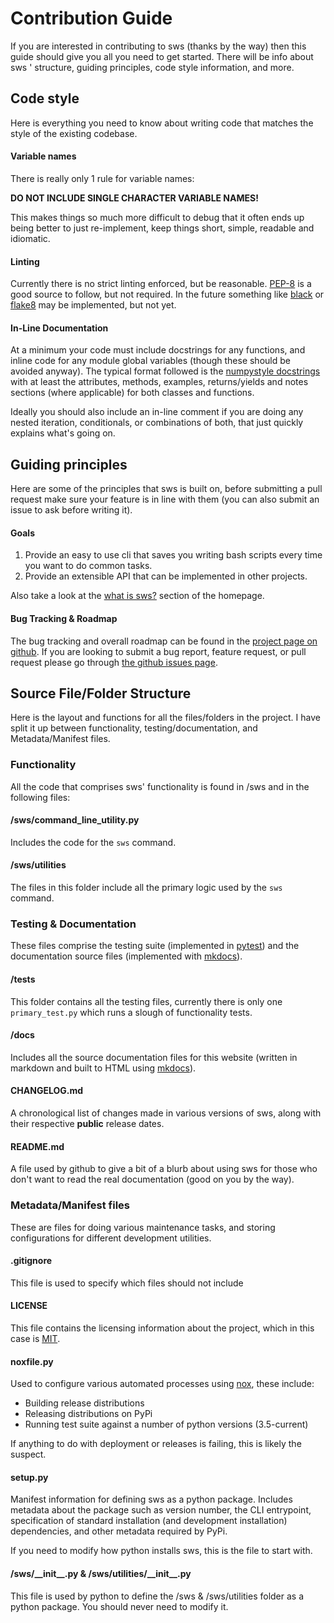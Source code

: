 # Contribution Guide

If you are interested in contributing to sws (thanks by the way) then this guide should give you all you need to get started. There will be info about sws ' structure, guiding principles, code style information, and more.



## Code style

Here is everything you need to know about writing code that matches the style of the existing codebase.



#### Variable names

There is really only 1 rule for variable names:



**DO NOT INCLUDE SINGLE CHARACTER VARIABLE NAMES!**



This makes things so much more difficult to debug that it often ends up being better to just re-implement, keep things short, simple, readable and idiomatic. 



#### Linting

Currently there is no strict linting enforced, but be reasonable. [PEP-8](https://www.python.org/dev/peps/pep-0008/) is a good source to follow, but not required. In the future something like [black](https://black.readthedocs.io/en/stable/) or [flake8](http://flake8.pycqa.org/en/latest/) may be implemented, but not yet.



#### In-Line Documentation

At a minimum your code must include docstrings for any functions, and inline code for any module global variables (though these should be avoided anyway). The typical format followed is the [numpystyle docstrings](https://numpydoc.readthedocs.io/en/latest/format.html#class-docstring) with at least the attributes, methods, examples, returns/yields and notes sections (where applicable) for both classes and functions.



Ideally you should also include an in-line comment if you are doing any nested iteration, conditionals, or combinations of both, that just quickly explains what's going on.



## Guiding principles

Here are some of the principles that sws is built on, before submitting a pull request make sure your feature is in line with them (you can also submit an issue to ask before writing it).



#### Goals

1. Provide an easy to use cli that saves you writing bash scripts every time you want to do common tasks.
2. Provide an extensible API that can be implemented in other projects.



Also take a look at the [what is sws?](/en/latest#what-is-sws?) section of the homepage.



#### Bug Tracking & Roadmap

The bug tracking and overall roadmap can be found in the [project page on github](https://github.com/Descent098/sws/projects/1). If you are looking to submit a bug report, feature request, or pull request please go through [the github issues page](https://github.com/Descent098/sws/issues).



## Source File/Folder Structure

Here is the layout and functions for all the files/folders in the project. I have split it up between functionality, testing/documentation, and Metadata/Manifest files.



### Functionality

All the code that comprises sws' functionality is found in /sws and in the following files:



#### /sws/command_line_utility.py

Includes the code for the ```sws``` command.



#### /sws/utilities

The files in this folder include all the primary logic used by the ```sws``` command.



### Testing & Documentation

These files comprise the testing suite (implemented in [pytest](https://docs.pytest.org/en/latest/)) and the documentation source files (implemented with [mkdocs](https://www.mkdocs.org/)).



#### /tests

This folder contains all the testing files, currently there is only one ```primary_test.py``` which runs a slough of functionality tests.



#### /docs

Includes all the source documentation files for this website (written in markdown and built to HTML using [mkdocs](https://www.mkdocs.org/)).



#### CHANGELOG.md

A chronological list of changes made in various versions of sws, along with their respective **public** release dates.



#### README.md

A file used by github to give a bit of a blurb about using sws for those who don't want to read the real documentation (good on you by the way).



### Metadata/Manifest files

These are files for doing various maintenance tasks, and storing configurations for different development utilities.



#### .gitignore

This file is used to specify which files should not include



#### LICENSE

This file contains the licensing information about the project, which in this case is [MIT](https://choosealicense.com/licenses/mit/).



#### noxfile.py

Used to configure various automated processes using [nox](https://nox.readthedocs.io/en/stable/), these include:

- Building release distributions
- Releasing distributions on PyPi
- Running test suite against a number of python versions (3.5-current)



If anything to do with deployment or releases is failing, this is likely the suspect.



#### setup.py

Manifest information for defining sws as a python package. Includes metadata about the package such as version number, the CLI entrypoint, specification of standard installation (and development installation) dependencies, and other metadata required by PyPi.



If you need to modify how python installs sws, this is the file to start with.



#### /sws/\_\_init\_\_.py & /sws/utilities/\_\_init\_\_.py

This file is used by python to define the /sws & /sws/utilities folder as a python package. You should never need to modify it.